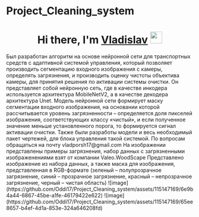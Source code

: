 
# Project_Cleaning_system
<h1 align="center">Hi there, I'm <a href="https://vladporsh17@gmail.com/" target="_blank">Vladislav</a> 
<img src="https://github.com/blackcater/blackcater/raw/main/images/Hi.gif" height="32"/></h1>
Был разработан алгоритм на основе нейронной сети для транспортных средств с адаптивной системой управления, который позволяет производить сегментацию входного изображения с камеры, определять загрязнения, и производить оценку чистоты объектива камеры, для принятия решения по активации системы очистки.
Он представляет собой нейронную сеть, где в качестве инкодера используется архитектура MobileNetV2, а в качестве декодера архитектура Unet.
Модель нейронной сети формирует маску сегментации входного изображения, на основании которой рассчитывается уровень загрязненности – определяется доля пикселей изображения, соответствующих классу «чистый», и если полученное значение меньше установленного порога, то формируется сигнал активации очистки.
Также были разработы модели и весь необходимый пакет чертежей, для блока управления такой системой. По вопросам обращаться на почту vladporsh17@gmail.com
На изображении представлены примеры загрязнения, набор данных с загрязненными изображенениями взят от компании Valeo.WoodScape
Представлено изображение из набора данных, а также маска для изображения, представленная в RGB-формате (зеленый – полупрозрачное загрязнение, синий – прозрачное загрязнение, красный – непрозрачное загрязнение, черный – чистая область)
![image](https://github.com/Oddi17/Project_Cleaning_system/assets/115147169/6e9b4a44-6867-45be-a1fe-46179422e622) ![image](https://github.com/Oddi17/Project_Cleaning_system/assets/115147169/65ee8657-b4ef-4d1a-853e-324a646208fd)

